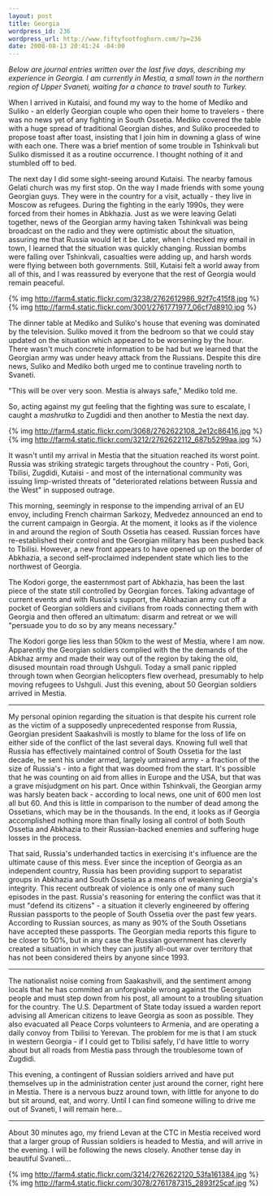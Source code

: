 ```yaml
--- 
layout: post
title: Georgia
wordpress_id: 236
wordpress_url: http://www.fiftyfootfoghorn.com/?p=236
date: 2008-08-13 20:41:24 -04:00
---
```

<em>Below are journal entries written over the last five days, describing my experience in Georgia. I am currently in Mestia, a small town in the northern region of Upper Svaneti, waiting for a chance to travel south to Turkey.</em>

When I arrived in Kutaisi, and found my way to the home of Mediko and Suliko - an elderly Georgian couple who open their home to travelers - there was no news yet of any fighting in South Ossetia. Mediko covered the table with a huge spread of traditional Georgian dishes, and Suliko proceeded to propose toast after toast, insisting that I join him in downing a glass of wine with each one. There was a brief mention of some trouble in Tshinkvali but Suliko dismissed it as a routine occurrence. I thought nothing of it and stumbled off to bed.

The next day I did some sight-seeing around Kutaisi. The nearby famous Gelati church was my first stop. On the way I made friends with some young Georgian guys. They were in the country for a visit, actually - they live in Moscow as refugees. During the fighting in the early 1990s, they were forced from their homes in Abkhazia. Just as we were leaving Gelati together, news of the Georgian army having taken Tshinkvali was being broadcast on the radio and they were optimistic about the situation, assuring me that Russia would let it be. Later, when I checked my email in town, I learned that the situation was quickly changing. Russian bombs were falling over Tshinkvali, casualties were adding up, and harsh words were flying between both governments. Still, Kutaisi felt a world away from all of this, and I was reassured by everyone that the rest of Georgia would remain peaceful.

{% img http://farm4.static.flickr.com/3238/2762612986_92f7c415f8.jpg %} {% img http://farm4.static.flickr.com/3001/2761771977_06cf7d8910.jpg %} 

The dinner table at Mediko and Suliko's house that evening was dominated by the television. Suliko moved it from the bedroom so that we could stay updated on the situation which appeared to be worsening by the hour. There wasn't much concrete information to be had but we learned that the Georgian army was under heavy attack from the Russians. Despite this dire news, Suliko and Mediko both urged me to continue traveling north to Svaneti.

"This will be over very soon. Mestia is always safe," Mediko told me.

So, acting against my gut feeling that the fighting was sure to escalate, I caught a <em>mashrutka</em> to Zugdidi and then another to Mestia the next day.

{% img http://farm4.static.flickr.com/3068/2762622108_2e12c86416.jpg %} {% img http://farm4.static.flickr.com/3212/2762622112_687b5299aa.jpg %} 

It wasn't until my arrival in Mestia that the situation reached its worst point. Russia was striking strategic targets throughout the country - Poti, Gori, Tbilisi, Zugdidi, Kutaisi - and most of the international community was issuing limp-wristed threats of "deteriorated relations between Russia and the West" in supposed outrage.

This morning, seemingly in response to the impending arrival of an EU envoy, including French chairman Sarkozy, Medvedez announced an end to the current campaign in Georgia. At the moment, it looks as if the violence in and around the region of South Ossetia has ceased. Russian forces have re-established their control and the Georgian military has been pushed back to Tbilisi. However, a new front appears to have opened up on the border of Abkhazia, a second self-proclaimed independent state which lies to the northwest of Georgia.

The Kodori gorge, the easternmost part of Abkhazia, has been the last piece of the state still controlled by Georgian forces. Taking advantage of current events and with Russia's support, the Abkhazian army cut off a pocket of Georgian soldiers and civilians from roads connecting them with Georgia and then offered an ultimatum: disarm and retreat or we will "persuade you to do so by any means necessary."

The Kodori gorge lies less than 50km to the west of Mestia, where I am now. Apparently the Georgian soldiers complied with the the demands of the Abkhaz army and made their way out of the region by taking the old, disused mountain road through Ushguli. Today a small panic rippled through town when Georgian helicopters flew overhead, presumably to help moving refugees to Ushguli. Just this evening, about 50 Georgian soldiers arrived in Mestia.

***

My personal opinion regarding the situation is that despite his current role as the victim of a supposedly unprecedented response from Russia, Georgian president Saakashvili is mostly to blame for the loss of life on either side of the conflict of the last several days. Knowing full well that Russia has effectively maintained control of South Ossetia for the last decade, he sent his under armed, largely untrained army - a fraction of the size of Russia's - into a fight that was doomed from the start. It's possible that he was counting on aid from allies in Europe and the USA, but that was a grave misjudgment on his part. Once within Tshinkvali, the Georgian army was harsly beaten back - according to local news, one unit of 600 men lost all but 60. And this is little in comparison to the number of dead among the Ossetians, which may be in the thousands. In the end, it looks as if Georgia accomplished nothing more than finally losing all control of both South Ossetia and Abkhazia to their Russian-backed enemies and suffering huge losses in the process.

That said, Russia's underhanded tactics in exercising it's influence are the ultimate cause of this mess. Ever since the inception of Georgia as an independent country, Russia has been providing support to separatist groups in Abkhazia and South Ossetia as a means of weakening Georgia's integrity. This recent outbreak of violence is only one of many such episodes in the past. Russia's reasoning for entering the conflict was that it must "defend its citizens" - a situation it cleverly engineered by offering Russian passports to the people of South Ossetia over the past few years. According to Russian sources, as many as 90% of the South Ossetians have accepted these passports. The Georgian media reports this figure to be closer to 50%, but in any case the Russian government has cleverly created a situation in which they can justify all-out war over territory that has not been considered theirs by anyone since 1993.

***

The nationalist noise coming from Saakashvili, and the sentiment among locals that he has commited an unforgivable wrong against the Georgian people and must step down from his post, all amount to a troubling situation for the country. The U.S. Department of State today issued a warden report advising all American citizens to leave Georgia as soon as possible. They also evacuated all Peace Corps volunteers to Armenia, and are operating a daily convoy from Tbilisi to Yerevan. The problem for me is that I am stuck in western Georgia - if I could get to Tbilisi safely, I'd have little to worry about but all roads from Mestia pass through the troublesome town of Zugdidi.

This evening, a contingent of Russian soldiers arrived and have put themselves up in the administration center just around the corner, right here in Mestia. There is a nervous buzz around town, with little for anyone to do but sit around, eat, and worry. Until I can find someone willing to drive me out of Svaneti, I will remain here...

***

About 30 minutes ago, my friend Levan at the CTC in Mestia received word that a larger group of Russian soldiers is headed to Mestia, and will arrive in the evening. I will be following the news closely. Another tense day in beautiful Svaneti...

{% img http://farm4.static.flickr.com/3214/2762622120_53fa161384.jpg %} {% img http://farm4.static.flickr.com/3078/2761787315_2893f25caf.jpg %} 

